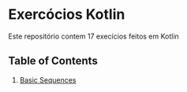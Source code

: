 # Exercócios Kotlin

Este repositório contem 17 execícios feitos em Kotlin

## Table of Contents
1. [Basic Sequences](sequencias_basicas/)
<!-- 2. [Basic Conditions](basics_conditions/) -->
